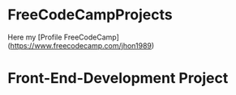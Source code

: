 # FreeCodeCampProjects
Here my [Profile FreeCodeCamp] (https://www.freecodecamp.com/jhon1989)
# Front-End-Development Project


